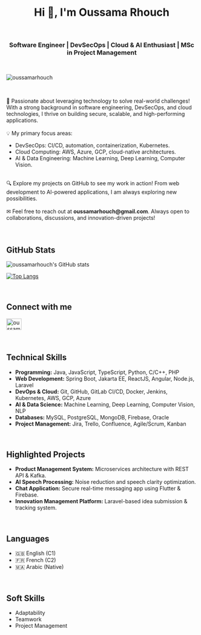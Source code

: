<h1 align="center">Hi 👋, I'm Oussama Rhouch</h1><br/>
<h3 align="center">Software Engineer | DevSecOps | Cloud & AI Enthusiast | MSc in Project Management</h3><br/>
<p align="left"> <img src="https://komarev.com/ghpvc/?username=oussamarhouchh&label=Profile%20views&color=e42a28&style=flat" alt="oussamarhouch" /> </p><br/>

🚀 Passionate about leveraging technology to solve real-world challenges! With a strong background in software engineering, DevSecOps, and cloud technologies, I thrive on building secure, scalable, and high-performing applications.
<br/><br/>
💡 My primary focus areas:
<ul>
<li> DevSecOps: CI/CD, automation, containerization, Kubernetes.</li>
<li> Cloud Computing: AWS, Azure, GCP, cloud-native architectures.</li>
<li> AI & Data Engineering: Machine Learning, Deep Learning, Computer Vision.</li>
</ul>
<br/>
🔍 Explore my projects on GitHub to see my work in action! From web development to AI-powered applications, I am always exploring new possibilities.
<br/><br/>
✉ Feel free to reach out at <strong>oussamarhouch@gmail.com</strong>. Always open to collaborations, discussions, and innovation-driven projects!<br/>
<br><br/>
<h2 align="left">GitHub Stats</h2>
<p>

![oussamarhouch's GitHub stats](https://github-readme-stats.vercel.app/api/?username=oussamarhouch&show_icons=true&title_color=fff&icon_color=79ff97&text_color=9f9f9f&bg_color=151515)

[![Top Langs](https://github-readme-stats.vercel.app/api/top-langs/?username=oussamarhouch&layout=compact&langs_count=8&title_color=fff&text_color=aaaaaa&bg_color=050505)](https://github.com/anuraghazra/github-readme-stats)

</p>
<br>
<h2 align="left">Connect with me</h2>
<p align="left">
   <a href="https://www.linkedin.com/in/oussamarhouch/" target="_blank"><img align="center" src="https://raw.githubusercontent.com/rahuldkjain/github-profile-readme-generator/master/src/images/icons/Social/linked-in-alt.svg" alt="oussamarhouch" height="30" width="40" /></a>
   &emsp;
</p>
<br>
<h2 align="left">Technical Skills</h2>
<ul>
   <li><strong>Programming:</strong> Java, JavaScript, TypeScript, Python, C/C++, PHP</li>
   <li><strong>Web Development:</strong> Spring Boot, Jakarta EE, ReactJS, Angular, Node.js, Laravel</li>
   <li><strong>DevOps & Cloud:</strong> Git, GitHub, GitLab CI/CD, Docker, Jenkins, Kubernetes, AWS, GCP, Azure</li>
   <li><strong>AI & Data Science:</strong> Machine Learning, Deep Learning, Computer Vision, NLP</li>
   <li><strong>Databases:</strong> MySQL, PostgreSQL, MongoDB, Firebase, Oracle</li>
   <li><strong>Project Management:</strong> Jira, Trello, Confluence, Agile/Scrum, Kanban</li>
</ul>
<br>
<h2 align="left">Highlighted Projects</h2>
<ul>
   <li><strong>Product Management System:</strong> Microservices architecture with REST API & Kafka.</li>
   <li><strong>AI Speech Processing:</strong> Noise reduction and speech clarity optimization.</li>
   <li><strong>Chat Application:</strong> Secure real-time messaging app using Flutter & Firebase.</li>
   <li><strong>Innovation Management Platform:</strong> Laravel-based idea submission & tracking system.</li>
</ul>
<br>
<h2 align="left">Languages</h2>
<ul>
   <li>🇬🇧 English (C1)</li>
   <li>🇫🇷 French (C2)</li>
   <li>🇲🇦 Arabic (Native)</li>
</ul>
<br>
<h2 align="left">Soft Skills</h2>
<ul>
   <li>Adaptability</li>
   <li>Teamwork</li>
   <li>Project Management</li>
</ul>
